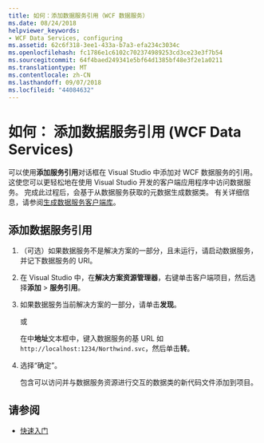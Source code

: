 ```yaml
---
title: 如何：添加数据服务引用（WCF 数据服务）
ms.date: 08/24/2018
helpviewer_keywords:
- WCF Data Services, configuring
ms.assetid: 62c6f318-3ee1-433a-b7a3-efa234c3034c
ms.openlocfilehash: fc1786e1c6102c702374989253cd3ce23e3f7b54
ms.sourcegitcommit: 64f4baed249341e5bf64d1385bf48e3f2e1a0211
ms.translationtype: MT
ms.contentlocale: zh-CN
ms.lasthandoff: 09/07/2018
ms.locfileid: "44084632"
---
```

# <a name="how-to-add-a-data-service-reference-wcf-data-services"></a>如何： 添加数据服务引用 (WCF Data Services)

可以使用**添加服务引用**对话框在 Visual Studio 中添加对 WCF 数据服务的引用。 这使您可以更轻松地在使用 Visual Studio 开发的客户端应用程序中访问数据服务。 完成此过程后，会基于从数据服务获取的元数据生成数据类。 有关详细信息，请参阅[生成数据服务客户端库](../../../../docs/framework/data/wcf/generating-the-data-service-client-library-wcf-data-services.md)。

## <a name="add-a-data-service-reference"></a>添加数据服务引用

1. （可选）如果数据服务不是解决方案的一部分，且未运行，请启动数据服务，并记下数据服务的 URI。

2. 在 Visual Studio 中，在**解决方案资源管理器**，右键单击客户端项目，然后选择**添加** > **服务引用**。

3. 如果数据服务当前解决方案的一部分，请单击**发现**。

     或

     在中**地址**文本框中，键入数据服务的基 URL 如`http://localhost:1234/Northwind.svc`，然后单击**转**。

4. 选择“确定”。

     包含可以访问并与数据服务资源进行交互的数据类的新代码文件添加到项目。

## <a name="see-also"></a>请参阅

- [快速入门](../../../../docs/framework/data/wcf/quickstart-wcf-data-services.md)